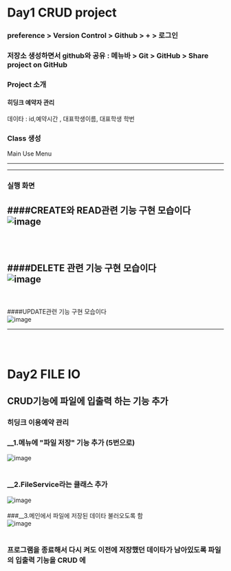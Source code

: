 # Day1 CRUD project

### preference > Version Control > Github > + > 로그인
### 저장소 생성하면서 github와 공유 : 메뉴바 > Git > GitHub > Share project on GitHub

### Project 소개
#### 히딩크 예약자 관리 
데이타 : id,예약시간 , 대표학생이름, 대표학생 학번


### Class 생성
Main
Use
Menu
****
****

### 실행 화면

####CREATE와 READ관련 기능 구현 모습이다<br/>
![image](https://user-images.githubusercontent.com/83248175/124282360-b3497080-db85-11eb-9119-feef8cb17984.png)
 ------------
<br/><br/>
####DELETE 관련 기능 구현 모습이다<br/>
![image](https://user-images.githubusercontent.com/83248175/124281774-0bcc3e00-db85-11eb-8080-e2422af0459e.png)
-------------
<br/><br/>
####UPDATE관련 기능 구현 모습이다<br/>
![image](https://user-images.githubusercontent.com/83248175/124281984-3fa76380-db85-11eb-8ff8-4b85bfb1bbc3.png)
********
<br/>
<br/>

# Day2  FILE IO
## CRUD기능에 파일에 입출력 하는 기능 추가
### 히딩크 이용예약 관리

### __1.메뉴에 "파일 저장" 기능 추가 (5번으로)<br/>

![image](https://user-images.githubusercontent.com/83248175/124288466-29e96c80-db8c-11eb-9373-623dbfb42b6b.png)
<br/>
<br/>

### __2.FileService라는 클래스 추가<br/>
![image](https://user-images.githubusercontent.com/83248175/124288669-6d43db00-db8c-11eb-804c-c6b14a98872c.png)
<br/><br/>
###__3.메인에서 파일에 저장된 데이타 불러오도록 함<br/>
![image](https://user-images.githubusercontent.com/83248175/124288771-8ba9d680-db8c-11eb-99af-b2ba13a57faf.png)
<br/><br/>
### 프로그램을 종료해서 다시 켜도 이전에 저장했던 데이타가 남아있도록 파일의 입출력 기능을 CRUD 에 
